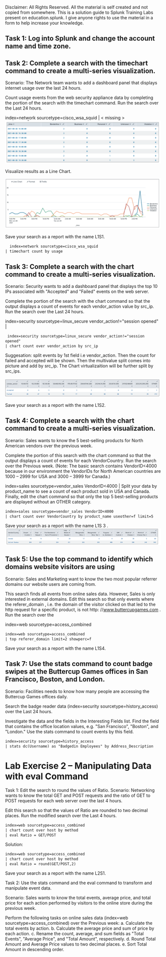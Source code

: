 Disclaimer: All Rights Reserved. All the material is self created and not copied from somewhere. This is a solution guide to Splunk Training Labs present on education.splunk. I give anyone rights to use the material in a form to help increase your knowledge.

## Task 1: Log into Splunk and change the account name and time zone. 

 

## Task 2: Complete a search with the timechart command to create a multi-series visualization. 
Scenario: The Network team wants to add a dashboard panel that displays internet usage over the last  24 hours.

Count usage events from the web security appliance data by completing the <missing> portion of the search with the timechart command. Run the search over the Last 24 hours. 

index=network sourcetype=cisco_wsa_squid | < missing >  
![image](https://github.com/ShahzebFarruk/Splunk_Material/blob/main/Statistical%20Labs/table1.png)


Visualize results as a Line Chart.
  

![image](https://github.com/ShahzebFarruk/Splunk_Material/blob/main/Statistical%20Labs/table2.png)

  
Save your search as a report with the name L1S1.

```spl
  index=network sourcetype=cisco_wsa_squid
| timechart count by usage
  ```


  
## Task 3: Complete a search with the chart command to create a multi-series visualization. 

Scenario: Security wants to add a dashboard panel that displays the top 10 IPs associated with "Accepted" and "Failed" events on the web server.
  
  Complete the <missing> portion of the search with the chart command so that the output displays a count of events for each vendor_action value by src_ip. Run the search over the Last 24 hours. 
  
index=security sourcetype=linux_secure vendor_action!="session opened" | <missing> 

```spl
 index=security sourcetype=linux_secure vendor_action!="session opened"
| chart count over vendor_action by src_ip
 ```
Suggesation: split events by 1st field i.e vendor_action. Then the count for failed and accepted will be shown. Then the multivalue split comes into picture and add by src_ip. The Chart virtualizaition will be further split by src_ips.
 
![image](https://github.com/ShahzebFarruk/Splunk_Material/blob/main/Statistical%20Labs/table3.png)

Save your search as a report with the name L1S2. 
 
## Task 4: Complete a search with the chart command to create a multi-series visualization. 
Scenario: Sales wants to know the 5 best-selling products for North American vendors over the previous week. 

Complete the <missing> portion of this search with the chart command so that the output displays a count of events for each VendorCountry. Run the search over the Previous week. (Note: The basic search contains VendorID<4000 because in our environment the VendorIDs for North American countries are 1000 – 2999 for USA and 3000 – 3999 for Canada.) 

index=sales sourcetype=vendor_sales VendorID<4000 | <missing> 
Split your data by product_name to see a count of each product sold in USA and Canada. 
Finally, edit the chart command so that only the top 5 best-selling products are displayed without an OTHER category. 



```spl
index=sales sourcetype=vendor_sales VendorID<4000 
| chart count over VendorCountry by product_name useother=f limit=5
```
Save your search as a report with the name L1S 3 .
![image](https://github.com/ShahzebFarruk/Splunk_Material/blob/main/Statistical%20Labs/table4.png)

##  Task 5: Use the top command to identify which domains website visitors are using
Scenario: Sales and Marketing want to know the two most popular referrer domains our website users are coming from.

This search finds all events from online sales data. However, Sales is only interested in external domains. Edit this search so that only events where the referer_domain , i.e. the domain of the visitor clicked on that led to the http request for a specific product, is not http: //www.buttercupgames.com . Run the search over the 

index=web sourcetype=access_combined

```
index=web sourcetype=access_combined
| top referer_domain limit=2 showperc=f
```
Save your search as a report with the name L1S4.

## Task 7: Use the stats command to count badge swipes at the Buttercup Games offices in San Francisco, Boston, and London. 
Scenario: Facilities needs to know how many people are accessing the Buttercup Games offices daily.

Search the badge reader data (index=security sourcetype=history_access) over the Last 24 hours. 

Investigate the data and the fields in the Interesting Fields list. Find the field that contains the office location values, e.g. "San Francisco", "Boston", and "London." Use the stats command to count events  by this field. 

```
index=security sourcetype=history_access
| stats dc(Username) as "Badgedin Employees" by Address_Description
```

# Lab Exercise 2 – Manipulating Data with eval Command 
Task 1: Edit the search to round the values of Ratio. 
Scenario: Networking wants to know the total GET and POST requests and the ratio of GET to POST requests for each web server over the last 4 hours. 

Edit this search so that the values of Ratio are rounded to two decimal places. Run the modified search over the Last 4 hours.  
```
index=web sourcetype=access_combined 
| chart count over host by method 
| eval Ratio = GET/POST 
```

Solution:

```
index=web sourcetype=access_combined 
| chart count over host by method 
| eval Ratio = round(GET/POST,2)
```
Save your search as a report with the name L2S1. 

Task 2: Use the stats command and the eval command to transform and manipulate event data. 

Scenario: Sales wants to know the total events, average price, and total price for each action performed by visitors to the online store during the previous week. 

Perform the following tasks on online sales data (index=web sourcetype=access_combined) over the Previous week: 
a. Calculate the total events by action. 
b. Calculate the average price and sum of price by each action. 
c. Rename the count, average, and sum fields as "Total Events", "Average Price", and "Total Amount", respectively. 
d. Round Total Amount and Average Price values to two decimal places. 
e. Sort Total Amount in descending order.                                                 
                                                  
